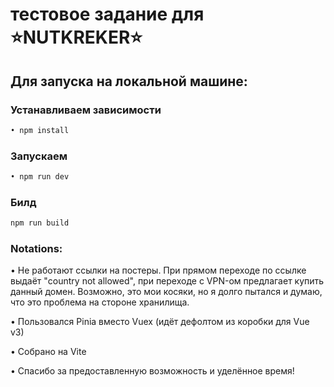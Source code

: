 # тестовое задание для ⭐NUTKREKER⭐

## Для запуска на локальной машине:

### Устанавливаем зависимости

```sh
• npm install
```

### Запускаем

```sh
• npm run dev
```

### Билд

```sh
npm run build
```

### Notations:

• Не работают ссылки на постеры. При прямом переходе по ссылке выдаёт "country not allowed",
  при переходе с VPN-ом предлагает купить данный домен. Возможно, это мои косяки, 
  но я долго пытался и думаю, что это проблема на стороне хранилища.

• Пользовался Pinia вместо Vuex (идёт дефолтом из коробки для Vue v3)

• Собрано на Vite

• Спасибо за предоставленную возможность и уделённое время!

